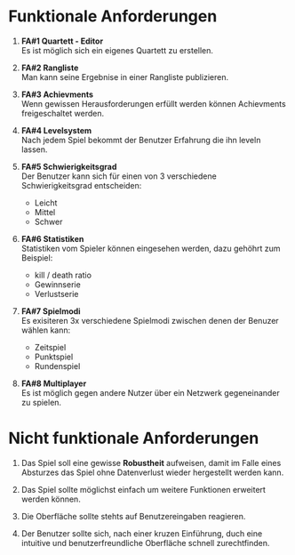 # Funktionale Anforderungen
1. **FA#1 Quartett - Editor**  
Es ist möglich sich ein eigenes Quartett zu erstellen.

2. **FA#2 Rangliste**  
Man kann seine Ergebnise in einer Rangliste publizieren.

3. **FA#3 Achievments**  
Wenn gewissen Herausforderungen erfüllt werden können Achievments
freigeschaltet werden.

4. **FA#4 Levelsystem**  
Nach jedem Spiel bekommt der Benutzer Erfahrung die ihn leveln lassen.

5. **FA#5 Schwierigkeitsgrad**  
Der Benutzer kann sich für einen von 3 verschiedene Schwierigkeitsgrad 
entscheiden:
    - Leicht
    - Mittel
    - Schwer

6. **FA#6 Statistiken**  
Statistiken vom Spieler können eingesehen werden, dazu gehöhrt zum Beispiel:
    - kill / death ratio
    - Gewinnserie
    - Verlustserie

7. **FA#7 Spielmodi**  
Es exisiteren 3x verschiedene Spielmodi zwischen denen der Benuzer wählen kann:
    - Zeitspiel
    - Punktspiel
    - Rundenspiel

8. **FA#8 Multiplayer**  
Es ist möglich gegen andere Nutzer über ein Netzwerk gegeneinander zu spielen.


# Nicht funktionale Anforderungen
1. Das Spiel soll eine gewisse **Robustheit** aufweisen, damit im Falle eines
Absturzes das Spiel ohne Datenverlust wieder hergestellt werden kann.

2. Das Spiel sollte möglichst einfach um weitere Funktionen erweitert werden 
können.

3. Die Oberfläche sollte stehts auf Benutzereingaben reagieren. 

4. Der Benutzer sollte sich, nach einer kruzen Einführung, duch eine intuitive 
und benutzerfreundliche Oberfläche schnell zurechtfinden.
